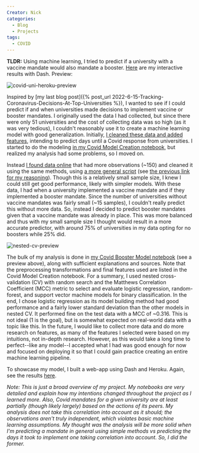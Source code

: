 ```yaml
---
Creator: Nick
categories:
  - Blog
  - Projects
tags:
  - COVID
---
```

**TLDR:** Using machine learning, I tried to predict if a university with a vaccine mandate would also mandate a booster. [Here](https://covid-university-boosters.herokuapp.com/) are my interactive results with Dash. Preview:

![covid-uni-heroku-preview](\..\images\covid_uni_heroku_preview.png)

Inspired by [my last blog post]({% post_url 2022-6-15-Tracking-Coronavirus-Decisions-At-Top-Universities %}), I wanted to see if I could predict if and when universities made decisions to implement vaccine or booster mandates. I originally used the data I had collected, but since there were only 51 universities and the cost of collecting data was so high (as it was very tedious), I couldn't reasonably use it to create a machine learning model with good generalization. Initially, [I cleaned these data and added features](https://github.com/ncrispino/covid_university_dates/blob/master/Analyzing%20Covid%20Decision%20Dates.ipynb), intending to predict days until a Covid response from universities. I started to do the modeling [in my Covid Model Creation notebook](https://github.com/ncrispino/covid_university_dates/blob/master/Covid%20Model%20Creation.ipynb), but realized my analysis had some problems, so I moved on.

Instead [I found data online](https://github.com/ncrispino/covid_university_dates/blob/master/Vaccine%20Mandates.ipynb) that had more observations (~150) and cleaned it using the same methods, using [a more general script](https://github.com/ncrispino/covid_university_dates/blob/master/cleaning.py) (see [the previous link for my reasoning](https://github.com/ncrispino/covid_university_dates/blob/master/Analyzing%20Covid%20Decision%20Dates.ipynb)). Though this is a relatively small sample size, I knew I could still get good performance, likely with simpler models. With these data, I had when a university implemented a vaccine mandate and if they implemented a booster mandate. Since the number of universities without vaccine mandates was fairly small (~15 samples), I couldn't really predict this without more data. So, instead I decided to predict booster mandates given that a vaccine mandate was already in place. This was more balanced and thus with my small sample size I thought would result in a more accurate predictor, with around 75% of universities in my data opting for no boosters while 25% did.

![nested-cv-preview](\..\images\covid_uni_nested_cv.png)

The bulk of my analysis is done in [my Covid Booster Model notebook](https://github.com/ncrispino/covid_university_dates/blob/master/Covid%20Booster%20Model.ipynb) (see a preview above), along with sufficient explanations and sources. Note that the preprocessing transformations and final features used are listed in the Covid Model Creation notebook. For a summary, I used nested cross-validation (CV) with random search and the Matthews Correlation Coefficient (MCC) metric to select and evaluate logistic regression, random-forest, and support vector machine models for binary classification. In the end, I chose logistic regression as its model building method had good performance and a fairly lower standard deviation than the other models in nested CV. It performed fine on the test data with a MCC of ~0.316. This is not ideal (1 is the goal), but is somewhat expected on real-world data with a topic like this. In the future, I would like to collect more data and do more research on features, as many of the features I selected were based on my intuitions, not in-depth research. However, as this would take a long time to perfect--like any model--I accepted what I had was good enough for now and focused on deploying it so that I could gain practice creating an entire machine learning pipeline.

To showcase my model, I built a web-app using Dash and Heroku. Again, see the results [here](https://covid-university-boosters.herokuapp.com/).

*Note: This is just a broad overview of my project. My notebooks are very detailed and explain how my intentions changed throughout the project as I learned more. Also, Covid mandates for a given university are at least partially (though likely largely) based on the actions of its peers. My analysis does not take this correlation into account as it should; the observations aren't truly independent, which violates basic machine learning assumptions. My thought was the analysis will be more solid when I'm predicting a mandate in general using simple methods vs predicting the days it took to implement one taking correlation into account. So, I did the former.*
